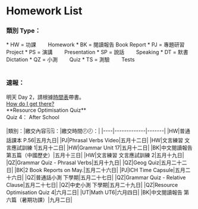 # Homework List
<h3>類別 Type：</h3>
*   HW = 功課　　   Homework
*   BK = 閱讀報告  Book Report
*   PJ = 專題研習  Project
*   PS = 演講　　  Presentation
*   SP = 說話　　  Speaking
*   DT = 默書　　  Dictation
*   QZ = 小測　　  Quiz
*   TS = 測驗　　  Tests
<br/>
<br/>
<h3>速報： </h3>
明天 Day 2，請根據<a href="https://class2b-6h3a.onrender.com/docs/timetable_and_calandar">時間表</a>帶書。
<br/><a href="https://class2b-6h3a.onrender.com/docs/post">How do I get there?</a>
<br/>**Resource Optimisation Quiz** 
<br/>Quiz 4： After School
<br/>
<br/>
|類別：|繳交內容🗒️🗒️：|繳交時間🕗🕗：|
|----|-------------|-------|
|HW|普通話課本 P.56|五月九日|
|PJ|Phrasal Verbs Video|五月十二日|
|HW|文言練習 文言應試訓練 1|五月十二日|
|HW|Grammar Unit 17|五月十二日|
|BK|中文閱讀報告 第五篇（中國歷史）|五月十三日|
|HW|文言練習 文言應試訓練 2|五月十九日|
|QZ|Grammar Quiz - Phrasal Verbs|五月十九日|
|QZ|Geog Quiz|五月二十二日|
|BK|2 Book Reports on May.|五月二十六日|
|PJ|ICH Time Capsule|五月二十六日|
|QZ|普通話小測 下學期|五月二十七日|
|QZ|Grammar Quiz - Relative Clause|五月二十七日|
|QZ|中史小測 下學期|五月二十九日|
|QZ|Resource Optimisation Quiz 4|六月二日|
|UT|Math UT6|六月四日|
|BK|中文閱讀報告 第六篇（暑期功課）|九月二日|

<!---
Steven:
Epic story you have in Posts. I read it...
Wow.

Heison: 
I hope you know What I truly want to say.
I think I hide it too much.https://dictionary.cambridge.org/dictionary/english/trash-talk
Look Experiment.

......
i fixed your md table preview

-->
